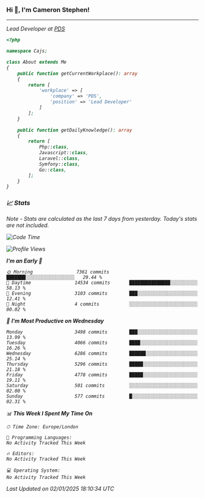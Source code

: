 ### Hi 👋, I'm Cameron Stephen!
<hr>
<p><em>Lead Developer at <a href="https://prindatasolutions.co.uk">PDS</a></p>


```php
<?php

namespace Cajs;

class About extends Me
{
    public function getCurrentWorkplace(): array
    {
        return [
            'workplace' => [
                'company' => 'PDS',
                'position' => 'Lead Developer'
            ]
        ];
    }

    public function getDailyKnowledge(): array
    {
        return [
            Php::class,
            Javascript::class,
            Laravel::class,
            Symfony::class,
            Go::class,
        ];
    }
}
```

### 📈 Stats
<p><em>Note - Stats are calculated as the last 7 days from yesterday. Today's stats are not included.</em></p>


<!--START_SECTION:waka-->
![Code Time](http://img.shields.io/badge/Code%20Time-4%2C154%20hrs%2037%20mins-blue)

![Profile Views](http://img.shields.io/badge/Profile%20Views-0-blue)

**I'm an Early 🐤** 

```text
🌞 Morning                7361 commits        ███████░░░░░░░░░░░░░░░░░░   29.44 % 
🌆 Daytime                14534 commits       ███████████████░░░░░░░░░░   58.13 % 
🌃 Evening                3103 commits        ███░░░░░░░░░░░░░░░░░░░░░░   12.41 % 
🌙 Night                  4 commits           ░░░░░░░░░░░░░░░░░░░░░░░░░   00.02 % 
```
📅 **I'm Most Productive on Wednesday** 

```text
Monday                   3498 commits        ███░░░░░░░░░░░░░░░░░░░░░░   13.99 % 
Tuesday                  4066 commits        ████░░░░░░░░░░░░░░░░░░░░░   16.26 % 
Wednesday                6286 commits        ██████░░░░░░░░░░░░░░░░░░░   25.14 % 
Thursday                 5296 commits        █████░░░░░░░░░░░░░░░░░░░░   21.18 % 
Friday                   4778 commits        █████░░░░░░░░░░░░░░░░░░░░   19.11 % 
Saturday                 501 commits         ░░░░░░░░░░░░░░░░░░░░░░░░░   02.00 % 
Sunday                   577 commits         █░░░░░░░░░░░░░░░░░░░░░░░░   02.31 % 
```


📊 **This Week I Spent My Time On** 

```text
🕑︎ Time Zone: Europe/London

💬 Programming Languages: 
No Activity Tracked This Week

🔥 Editors: 
No Activity Tracked This Week

💻 Operating System: 
No Activity Tracked This Week
```


 Last Updated on 02/01/2025 18:10:34 UTC
<!--END_SECTION:waka-->
